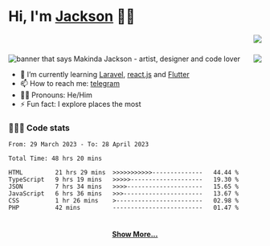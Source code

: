 # Hi, I'm [Jackson](https://twitter.com/makindajack) 👋🏾

<h5 align="right" style="display: 'flex'; align-items: center;">
  <code><img src="https://visitor-badge.laobi.icu/badge?page_id=makindajack"></code>
</h5>

<img src="https://i.imgur.com/H4LkPIJ.png" title="makinda jackson" alt="banner that says Makinda Jackson - artist, designer and code lover">

<img src="https://github-readme-streak-stats.herokuapp.com/?user=makindajack&hide_border=true&date_format=M%20j%5B%2C%20Y%5D&ring=ECC697&fire=F64A24&background=DD272700&sideNums=F68653&currStreakLabel=86C5CB&sideLabels=86C5CB&currStreakNum=E35836" align="right" margin-bottom="20px">

<br>

- 🌱 I’m currently learning [Laravel](https://laravel.com/), [react.js](https://reactjs.org/) and [Flutter](https://flutter.dev/)
- 📫 How to reach me: [telegram](https://t.me/makindajack)
- 👦🏽 Pronouns: He/Him
- ⚡ Fun fact: I explore places the most

### 👨🏽‍💻 Code stats

<!--START_SECTION:waka-->

```text
From: 29 March 2023 - To: 28 April 2023

Total Time: 48 hrs 20 mins

HTML         21 hrs 29 mins  >>>>>>>>>>>--------------   44.44 %
TypeScript   9 hrs 19 mins   >>>>>--------------------   19.30 %
JSON         7 hrs 34 mins   >>>>---------------------   15.65 %
JavaScript   6 hrs 36 mins   >>>----------------------   13.67 %
CSS          1 hr 26 mins    >------------------------   02.98 %
PHP          42 mins         -------------------------   01.47 %
```

<!--END_SECTION:waka-->

<h4 align="center">
  <br>
  <a href="https://github.com/makindajack?tab=repositories" title="Show Repositories">Show More...</a>
</h4>
